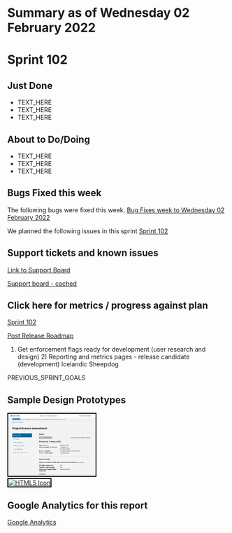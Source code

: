 # Summary as of Wednesday 02 February 2022 

# Sprint 102

## Just Done
* TEXT_HERE
* TEXT_HERE
* TEXT_HERE

## About to Do/Doing
* TEXT_HERE
* TEXT_HERE
* TEXT_HERE

## Bugs Fixed this week
The following bugs were fixed this week.
[Bug Fixes week to Wednesday 02 February 2022](graphs/bugs02022022.png)

We planned the following issues in this sprint 
[Sprint 102](graphs/sprint02022022.png)

## Support tickets and known issues
[Link to Support Board](https://collaboration.homeoffice.gov.uk/jira/secure/RapidBoard.jspa?rapidView=1717&selectedIssue=ASSB-253)

[Support board - cached](graphs/supportBoard02022022.png)

## Click here for metrics / progress against plan
[Sprint 102](graphs/progress02022022.png)

[Post Release Roadmap](graphs/roadmap02022022.png)

1) Get enforcement flags ready for development (user research and design) 2) Reporting and metrics pages - release candidate (development) Icelandic Sheepdog

PREVIOUS_SPRINT_GOALS

## Sample Design Prototypes
<a href="graphs/proto1_02022022.png"><img src="graphs/proto1_02022022.png" alt="HTML5 Icon" width="200" style="border:2px solid black"></a>
<br>
<a href="graphs/proto2_02022022.png"><img src="graphs/proto2_02022022.png" alt="HTML5 Icon" width="200" style="border:2px solid black"></a>
<br>


## Google Analytics for this report
[Google Analytics](graphs/GA02022022.png)


